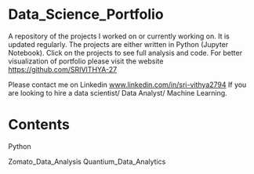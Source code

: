 # Data_Science_Portfolio

A repository of the projects I worked on or currently working on. It is updated regularly. 
The projects are either written in Python (Jupyter Notebook). 
Click on the projects to see full analysis and code.
For better visualization of portfolio please visit the website https://github.com/SRIVITHYA-27

Please contact me on Linkedin www.linkedin.com/in/sri-vithya2794 
If you are looking to hire a data scientist/ Data Analyst/ Machine Learning.

# Contents

Python

Zomato_Data_Analysis
Quantium_Data_Analytics
